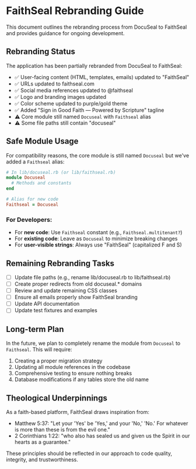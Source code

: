 # FaithSeal Rebranding Guide

This document outlines the rebranding process from DocuSeal to FaithSeal and provides guidance for ongoing development.

## Rebranding Status

The application has been partially rebranded from DocuSeal to FaithSeal:

- ✅ User-facing content (HTML, templates, emails) updated to "FaithSeal"
- ✅ URLs updated to faithseal.com
- ✅ Social media references updated to @faithseal
- ✅ Logo and branding images updated
- ✅ Color scheme updated to purple/gold theme
- ✅ Added "Sign in Good Faith — Powered by Scripture" tagline
- ⚠️ Core module still named `Docuseal` with `Faithseal` alias
- ⚠️ Some file paths still contain "docuseal"

## Safe Module Usage

For compatibility reasons, the core module is still named `Docuseal` but we've added a `Faithseal` alias:

```ruby
# In lib/docuseal.rb (or lib/faithseal.rb)
module Docuseal
  # Methods and constants
end

# Alias for new code
Faithseal = Docuseal
```

### For Developers:

- For **new code**: Use `Faithseal` constant (e.g., `Faithseal.multitenant?`)
- For **existing code**: Leave as `Docuseal` to minimize breaking changes
- For **user-visible strings**: Always use "FaithSeal" (capitalized F and S)

## Remaining Rebranding Tasks

- [ ] Update file paths (e.g., rename lib/docuseal.rb to lib/faithseal.rb)
- [ ] Create proper redirects from old docuseal.* domains
- [ ] Review and update remaining CSS classes
- [ ] Ensure all emails properly show FaithSeal branding
- [ ] Update API documentation
- [ ] Update test fixtures and examples

## Long-term Plan

In the future, we plan to completely rename the module from `Docuseal` to `Faithseal`. This will require:

1. Creating a proper migration strategy
2. Updating all module references in the codebase
3. Comprehensive testing to ensure nothing breaks
4. Database modifications if any tables store the old name

## Theological Underpinnings

As a faith-based platform, FaithSeal draws inspiration from:

- Matthew 5:37: "Let your 'Yes' be 'Yes,' and your 'No,' 'No.' For whatever is more than these is from the evil one."
- 2 Corinthians 1:22: "who also has sealed us and given us the Spirit in our hearts as a guarantee."

These principles should be reflected in our approach to code quality, integrity, and trustworthiness.